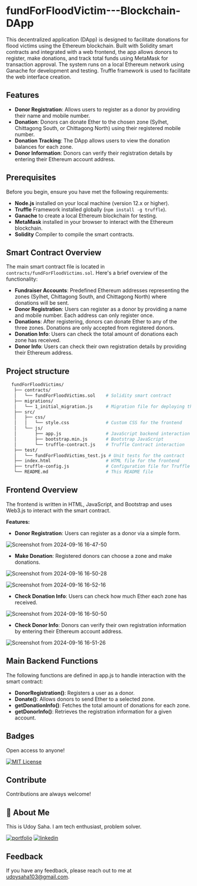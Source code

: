 
# fundForFloodVictim---Blockchain-DApp

This decentralized application (DApp) is designed to facilitate donations for flood victims using the Ethereum blockchain. Built with Solidity smart contracts and integrated with a web frontend, the app allows donors to register, make donations, and track total funds using MetaMask for transaction approval. The system runs on a local Ethereum network using Ganache for development and testing. Truffle framework is used to facilitate the web interface creation.



## Features

- **Donor Registration**: Allows users to register as a donor by providing their name and mobile number.
- **Donation**: Donors can donate Ether to the chosen zone (Sylhet, Chittagong South, or Chittagong North) using their registered mobile number.
- **Donation Tracking**: The DApp allows users to view the donation balances for each zone.
- **Donor Information**: Donors can verify their registration details by entering their Ethereum account address.



## Prerequisites
Before you begin, ensure you have met the following requirements:

- **Node.js** installed on your local machine (version 12.x or higher).
- **Truffle** Framework installed globally (`npm install -g truffle`).
- **Ganache** to create a local Ethereum blockchain for testing.
- **MetaMask** installed in your browser to interact with the Ethereum blockchain.
- **Solidity** Compiler to compile the smart contracts.



## Smart Contract Overview
The main smart contract file is located in `contracts/fundForFloodVictims.sol`. Here's a brief overview of the functionality:

- **Fundraiser Accounts**: Predefined Ethereum addresses representing the zones (Sylhet, Chittagong South, and Chittagong North) where donations will be sent.
- **Donor Registration**: Users can register as a donor by providing a name and mobile number. Each address can only register once.
- **Donations**: After registering, donors can donate Ether to any of the three zones. Donations are only accepted from registered donors.
- **Donation Info**: Users can check the total amount of donations each zone has received.
- **Donor Info**: Users can check their own registration details by providing their Ethereum address.



## Project structure

```bash
  fundForFloodVictims/
   ├── contracts/
   │   └── fundForFloodVictims.sol    # Solidity smart contract
   ├── migrations/
   │   └── 1_initial_migration.js     # Migration file for deploying the contract
   ├── src/
   │   ├── css/
   │   │   └── style.css              # Custom CSS for the frontend
   │   └── js/
   │       ├── app.js                 # JavaScript backend interaction with the contract
   │       ├── bootstrap.min.js       # Bootstrap JavaScript
   │       └── truffle-contract.js    # Truffle Contract interaction
   ├── test/
   │   └── fundForFloodVictims_test.js # Unit tests for the contract
   ├── index.html                     # HTML file for the frontend
   ├── truffle-config.js              # Configuration file for Truffle
   └── README.md                      # This README file

```



## Frontend Overview
The frontend is written in HTML, JavaScript, and Bootstrap and uses Web3.js to interact with the smart contract.

**Features:**

- **Donor Registration**: Users can register as a donor via a simple form.

![Screenshot from 2024-09-16 16-47-50](https://github.com/user-attachments/assets/026463c3-b43f-415c-96fe-2ccb29980eb6)

- **Make Donation**: Registered donors can choose a zone and make donations.

![Screenshot from 2024-09-16 16-50-28](https://github.com/user-attachments/assets/2f6a7c25-cb05-4296-9101-8ade929eabb7)

![Screenshot from 2024-09-16 16-52-16](https://github.com/user-attachments/assets/b05beaf5-239c-4232-ba6f-21a6953db869)

- **Check Donation Info**: Users can check how much Ether each zone has received.

![Screenshot from 2024-09-16 16-50-50](https://github.com/user-attachments/assets/88dabe54-f82e-4d0b-b03b-e9ea9074f07c)

- **Check Donor Info**: Donors can verify their own registration information by entering their Ethereum account address.

![Screenshot from 2024-09-16 16-51-26](https://github.com/user-attachments/assets/cd2847e1-6458-41aa-abd7-13ed0ac10ad6)





## Main Backend Functions
The following functions are defined in app.js to handle interaction with the smart contract:

- **DonorRegistration()**: Registers a user as a donor.
- **Donate()**: Allows donors to send Ether to a selected zone.
- **getDonationInfo()**: Fetches the total amount of donations for each zone.
- **getDonorInfo()**: Retrieves the registration information for a given account.




## Badges

Open access to anyone!

[![MIT License](https://img.shields.io/badge/License-MIT-green.svg)](https://choosealicense.com/licenses/mit/)


## Contribute

Contributions are always welcome!




## 🚀 About Me

This is Udoy Saha. I am tech enthusiast, problem solver.

[![portfolio](https://img.shields.io/badge/my_portfolio-000?style=for-the-badge&logo=ko-fi&logoColor=white)](https://udoysaha.com/)
[![linkedin](https://img.shields.io/badge/linkedin-0A66C2?style=for-the-badge&logo=linkedin&logoColor=white)](https://www.linkedin.com/in/udoysaha103/)


## Feedback

If you have any feedback, please reach out to me at udoysaha103@gmail.com.

